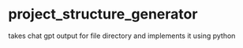 # project_structure_generator
takes chat gpt output for file directory and implements it using python
